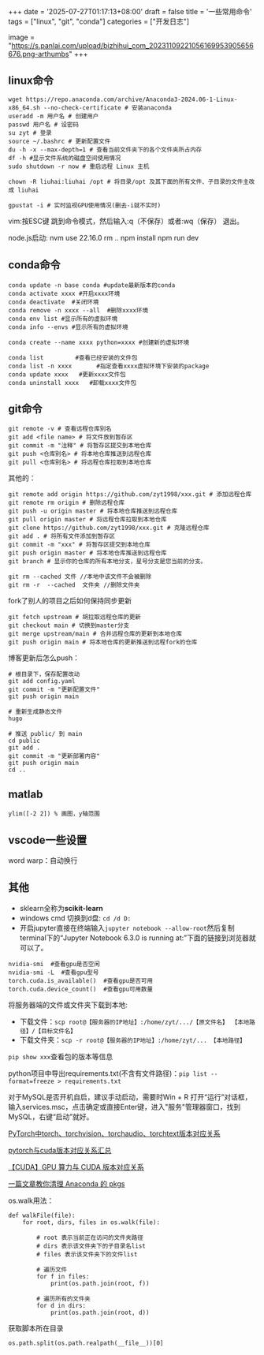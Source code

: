 +++
date = '2025-07-27T01:17:13+08:00'
draft = false
title = '一些常用命令'
tags = ["linux", "git", "conda"]
categories = ["开发日志"]

image = "https://s.panlai.com/upload/bizhihui_com_20231109221056169953905656676.png-arthumbs"
+++

## linux命令
```
wget https://repo.anaconda.com/archive/Anaconda3-2024.06-1-Linux-x86_64.sh --no-check-certificate # 安装anaconda
useradd -m 用户名 # 创建用户
passwd 用户名 # 设密码
su zyt # 登录
source ~/.bashrc # 更新配置文件
du -h -x --max-depth=1 # 查看当前文件夹下的各个文件夹所占内存
df -h #显示文件系统的磁盘空间使用情况
sudo shutdown -r now # 重启远程 Linux 主机

chown -R liuhai:liuhai /opt # 将目录/opt 及其下面的所有文件、子目录的文件主改成 liuhai

gpustat -i # 实时监视GPU使用情况(删去-i就不实时)
```
vim:按ESC键 跳到命令模式，然后输入:q（不保存）或者:wq（保存） 退出。

node.js启动:
nvm use 22.16.0
rm ..
npm install
npm run dev


## conda命令
```
conda update -n base conda #update最新版本的conda
conda activate xxxx #开启xxxx环境
conda deactivate  #关闭环境
conda remove -n xxxx --all  #删除xxxx环境
conda env list #显示所有的虚拟环境
conda info --envs #显示所有的虚拟环境

conda create --name xxxx python=xxxx #创建新的虚拟环境

conda list         #查看已经安装的文件包
conda list -n xxxx       #指定查看xxxx虚拟环境下安装的package
conda update xxxx   #更新xxxx文件包
conda uninstall xxxx   #卸载xxxx文件包
```

## git命令
```
git remote -v # 查看远程仓库别名
git add <file name> # 将文件放到暂存区
git commit -m "注释" # 将暂存区提交到本地仓库
git push <仓库别名> # 将本地仓库推送到远程仓库
git pull <仓库别名> # 将远程仓库拉取到本地仓库
```
其他的：
```
git remote add origin https://github.com/zyt1998/xxx.git # 添加远程仓库
git remote rm origin # 删除远程仓库
git push -u origin master # 将本地仓库推送到远程仓库
git pull origin master # 将远程仓库拉取到本地仓库
git clone https://github.com/zyt1998/xxx.git # 克隆远程仓库
git add . # 将所有文件添加到暂存区
git commit -m "xxx" # 将暂存区提交到本地仓库
git push origin master # 将本地仓库推送到远程仓库
git branch # 显示你的仓库的所有本地分支，星号分支是您当前的分支。

git rm --cached 文件 //本地中该文件不会被删除
git rm -r  --cached  文件夹 //删除文件夹
```
fork了别人的项目之后如何保持同步更新
```
git fetch upstream # 胡拉取远程仓库的更新
git checkout main # 切换到master分支
git merge upstream/main # 合并远程仓库的更新到本地仓库
git push origin main # 将本地仓库的更新推送到远程fork的仓库
```
博客更新后怎么push：
```
# 根目录下，保存配置改动
git add config.yaml
git commit -m "更新配置文件"
git push origin main

# 重新生成静态文件
hugo

# 推送 public/ 到 main
cd public
git add .
git commit -m "更新部署内容"
git push origin main
cd ..

```

## matlab
```
ylim([-2 2]) % 画图，y轴范围

```
## vscode一些设置
word warp：自动换行

## 其他
- sklearn全称为**scikit-learn**
- windows cmd 切换到d盘:  ```cd /d D:```
- 开启jupyter直接在终端输入```jupyter notebook --allow-root```然后复制terminal下的“Jupyter Notebook 6.3.0 is running at:”下面的链接到浏览器就可以了。

```
nvidia-smi  #查看gpu是否空闲
nvidia-smi -L  #查看gpu型号
torch.cuda.is_available()  #查看gpu是否可用
torch.cuda.device_count()  #查看gpu可用数量
```

将服务器端的文件或文件夹下载到本地:
- 下载文件：```scp root@【服务器的IP地址】:/home/zyt/.../【原文件名】 【本地路径】/【目标文件名】```
- 下载文件夹：```scp -r root@【服务器的IP地址】:/home/zyt/... 【本地路径】```

```pip show xxx```查看包的版本等信息

python项目中导出requirements.txt(不含有文件路径)：```pip list --format=freeze > requirements.txt ```

对于MySQL是否开机自启，建议手动启动，需要时Win + R 打开“运行”对话框，输入services.msc，点击确定或直接Enter键，进入"服务"管理器窗口，找到MySQL，右键“启动”就好。



[PyTorch中torch、torchvision、torchaudio、torchtext版本对应关系](https://blog.csdn.net/shiwanghualuo/article/details/122860521)

[pytorch与cuda版本对应关系汇总](https://gitcode.csdn.net/65e9388c1a836825ed78dcca.html?dp_token=eyJ0eXAiOiJKV1QiLCJhbGciOiJIUzI1NiJ9.eyJpZCI6MzM3NDQyOSwiZXhwIjoxNzE4MTgyMTE4LCJpYXQiOjE3MTc1NzczMTgsInVzZXJuYW1lIjoibTBfNDY1MTg2NTYifQ.rGCPZ_4XU6UkI1Dmo1h7v6OmLtbw3NQfbkAiW8OYYzc)

[【CUDA】GPU 算力与 CUDA 版本对应关系](https://blog.csdn.net/weixin_43667077/article/details/135654738)


[一篇文章教你清理 Anaconda 的 pkgs](https://blog.csdn.net/Robin_Pi/article/details/115004870)

os.walk用法：
```
def walkFile(file):
    for root, dirs, files in os.walk(file):

        # root 表示当前正在访问的文件夹路径
        # dirs 表示该文件夹下的子目录名list
        # files 表示该文件夹下的文件list

        # 遍历文件
        for f in files:
            print(os.path.join(root, f))

        # 遍历所有的文件夹
        for d in dirs:
            print(os.path.join(root, d))
```

获取脚本所在目录
```
os.path.split(os.path.realpath(__file__))[0]
```

